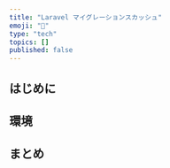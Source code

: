 ```yaml
---
title: "Laravel マイグレーションスカッシュ"
emoji: "🙆"
type: "tech"
topics: []
published: false
---
```


## はじめに

## 環境

## まとめ